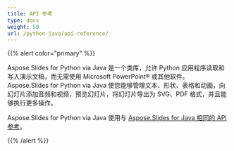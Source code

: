 ```yaml
---
title: API 参考
type: docs
weight: 50
url: /python-java/api-reference/
---
```


{{% alert color="primary" %}} 

Aspose.Slides for Python via Java 是一个类库，允许 Python 应用程序读取和写入演示文稿，而无需使用 Microsoft PowerPoint® 或其他软件。Aspose.Slides for Python via Java 使您能够管理文本、形状、表格和动画，向幻灯片添加音频和视频，预览幻灯片，将幻灯片导出为 SVG、PDF 格式，并且能够执行更多操作。

Aspose.Slides for Python via Java 使用与 [Aspose.Slides for Java 相同的 API 参考](https://reference.aspose.com/slides/python-java/)。 

{{% /alert %}}